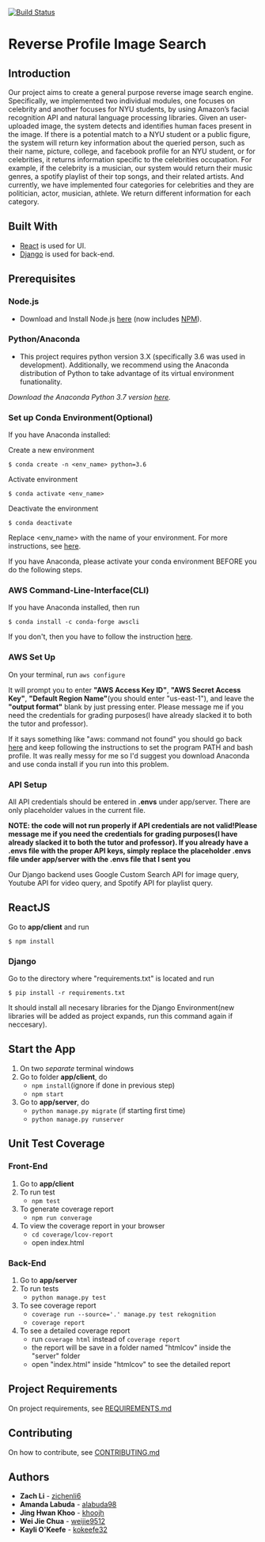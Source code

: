 [![Build Status](https://travis-ci.com/nyu-software-engineering/profile-photo-lookup.svg?branch=master)](https://travis-ci.com/nyu-software-engineering/profile-photo-lookup)

# Reverse Profile Image Search

## Introduction
Our project aims to create a general purpose reverse image search engine. Specifically, we implemented two individual modules, one focuses on celebrity and another focuses for NYU students, by using Amazon’s facial recognition API and natural language processing libraries. Given an user-uploaded image, the system detects and identifies human faces present in the image. If there is a potential match to a NYU student or a public figure, the system will return key information about the queried person, such as their name, picture, college, and facebook profile for an NYU student, or for celebrities, it returns information specific to the celebrities occupation. For example, if the celebrity is a musician, our system would return their music genres, a spotify playlist of their top songs, and their related artists. And currently, we have implemented four categories for celebrities and they are politician, actor, musician, athlete. We return different information for each category.


## Built With

* [React](http://facebook.github.io/react) is used for UI.
* [Django](https://www.djangoproject.com/) is used for back-end.

## Prerequisites

### Node.js

* Download and Install Node.js [here](http://nodejs.org/) (now includes [NPM](https://npmjs.org/)).

### Python/Anaconda
* This project requires python version 3.X (specifically 3.6 was used in development). Additionally, we recommend using the Anaconda distribution of Python to take advantage of its virtual environment funationality.

*Download the Anaconda Python 3.7 version [here](https://www.anaconda.com/distribution/#download-section).*

### Set up Conda Environment(Optional)
If you have Anaconda installed:

Create a new environment

    $ conda create -n <env_name> python=3.6
    
Activate environment

    $ conda activate <env_name>
    
Deactivate the environment

    $ conda deactivate

Replace <env_name> with the name of your environment. For more instructions, see [here](https://conda.io/projects/conda/en/latest/user-guide/tasks/manage-environments.html).

If you have Anaconda, please activate your conda environment BEFORE you do the following steps.

### AWS Command-Line-Interface(CLI)
If you have Anaconda installed, then run

    $ conda install -c conda-forge awscli

If you don't, then you have to follow the instruction [here](https://docs.aws.amazon.com/cli/latest/userguide/install-macos.html).

### AWS Set Up
On your terminal, run `aws configure`

It will prompt you to enter __"AWS Access Key ID"__, __"AWS Secret Access Key"__, __"Default Region Name"__(you should enter "us-east-1"), and leave the __"output format"__ blank by just pressing enter. Please message me if you need the credentials for grading purposes(I have already slacked it to both the tutor and professor).

If it says something like "aws: command not found" you should go back [here](https://docs.aws.amazon.com/cli/latest/userguide/install-macos.html) and keep following the instructions to set the program PATH and bash profile. It was really messy for me so I'd suggest you download Anaconda and use conda install if you run into this problem.

### API Setup
All API credentials should be entered in __.envs__ under app/server. There are only placeholder values in the current file.

**NOTE: the code will not run properly if API credentials are not valid!Please message me if you need the credentials for grading purposes(I have already slacked it to both the tutor and professor). If you already have a .envs file with the proper API keys, simply replace the placeholder .envs file under app/server with the .envs file that I sent you**

Our Django backend uses Google Custom Search API for image query, Youtube API for video query, and Spotify API for playlist query.

## ReactJS
Go to __app/client__ and run

    $ npm install

### Django
Go to the directory where "requirements.txt" is located and run <br>

    $ pip install -r requirements.txt

It should install all necesary libraries for the Django Environment(new libraries will be added as project expands, run this command again if neccesary).

## Start the App
1. On two *separate* terminal windows
2. Go to folder __app/client__, do
    - `npm install`(ignore if done in previous step)
    - `npm start`
3. Go to __app/server__, do
    - `python manage.py migrate` (if starting first time)
    - `python manage.py runserver`

## Unit Test Coverage
### Front-End
1. Go to __app/client__
2. To run test
    - `npm test`
3. To generate coverage report
    - `npm run converage`
4. To view the coverage report in your browser
    - `cd coverage/lcov-report`
    - open index.html

### Back-End
1. Go to __app/server__
2. To run tests
    - `python manage.py test`
3. To see coverage report
    - `coverage run --source='.' manage.py test rekognition`
    - `coverage report`
4. To see a detailed coverage report
    - run `coverage html` instead of `coverage report`
    - the report will be save in a folder named "htmlcov" inside the "server" folder
    - open "index.html" inside "htmlcov" to see the detailed report


## Project Requirements

On project requirements, see [REQUIREMENTS.md](https://github.com/nyu-software-engineering/profile-photo-lookup/blob/master/REQUIREMENTS.md)


## Contributing

On how to contribute, see [CONTRIBUTING.md](https://github.com/nyu-software-engineering/profile-photo-lookup/blob/master/CONTRIBUTING.md)


## Authors

* **Zach Li** - [zichenli6](https://github.com/zichenli6)
* **Amanda Labuda** - [alabuda98](https://github.com/alabuda98)
* **Jing Hwan Khoo** - [khoojh](https://github.com/khoojh)
* **Wei Jie Chua** - [weijie9512](https://github.com/weijie9512)
* **Kayli O'Keefe** - [kokeefe32](https://github.com/kokeefe32)
